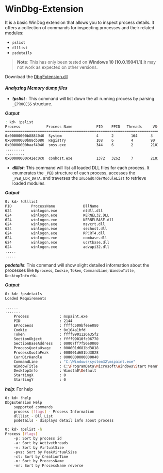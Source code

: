 # WinDbg-Extension

It is a basic WinDbg extension that allows you to inspect process details. It offers a collection of commands for inspecting processes and their related modules:

- `pslist`
- `dlllist`
- `psdetails`

> **Note:** This has only been tested on **Windows 10 (10.0.19041.1)**.It may not work as expected on other versions.

Download the [DbgExtension.dll](x64/Release/DbgExtension.dll)

#### *Analyzing Memory dump files* 

- ***!pslist*** : This command will list down the all running process by parsing `_EPROCESS` structure. 

***Output***

```bash
: kd> !pslist
Process            Process Name           PID    PPID   Threads		VS(MB)		PVS(MB)              CreateTime
=====================================================================================================================
0x00000000b8884040  System                4      2        164      3       		14      		2024-10-12 12:19:30.253             
0x00000000b88cb080  Registry              108    6        4        90      		125     		2024-10-12 12:19:18.884             
0x00000000baaf4040  smss.exe              344    6        2        2101287 		2101295 		2024-10-12 12:19:30.257             
.........
.........
0x00000000c42ec0c0  conhost.exe           1372   3262     7        2101400 		2101400 		2024-10-12 12:57:57.508             
```

- ***dlllist***: This command will list all loaded DLL files for each process. It enumerates the `_PEB` structure of each process, accesses the `_PEB_LDR_DATA`, and traverses the `InLoadOrderModuleList` to retrieve loaded modules.

***Output***

```bash
0: kd> !dlllist
PID       	ProcessName         	DllName                                                               	ImageSize       	DLLPath                                                                                                                         	ImageBase             	RefCnt  	LoadReason          
624       	winlogon.exe        	ntdll.dll                                                             	0x1f8000        	C:\Windows\SYSTEM32\ntdll.dll                                                                                                   	0x7ffe5edb0000        	2       	StaticDependency    
624       	winlogon.exe        	KERNEL32.DLL                                                          	0xbf000         	C:\Windows\System32\KERNEL32.DLL                                                                                                	0x7ffe5e530000        	2       	DynamicLoad         
624       	winlogon.exe        	KERNELBASE.dll                                                        	0x2f6000        	C:\Windows\System32\KERNELBASE.dll                                                                                              	0x7ffe5ca70000        	1       	StaticDependency    
624       	winlogon.exe        	msvcrt.dll                                                            	0x9e000         	C:\Windows\System32\msvcrt.dll                                                                                                  	0x7ffe5cef0000        	2       	StaticDependency    
624       	winlogon.exe        	sechost.dll                                                           	0x9c000         	C:\Windows\System32\sechost.dll                                                                                                 	0x7ffe5e430000        	2       	StaticDependency    
624       	winlogon.exe        	RPCRT4.dll                                                            	0x126000        	C:\Windows\System32\RPCRT4.dll                                                                                                  	0x7ffe5cf90000        	2       	StaticDependency    
624       	winlogon.exe        	combase.dll                                                           	0x354000        	C:\Windows\System32\combase.dll                                                                                                 	0x7ffe5d550000        	2       	StaticDependency    
624       	winlogon.exe        	ucrtbase.dll                                                          	0x100000        	C:\Windows\System32\ucrtbase.dll                                                                                                	0x7ffe5c5f0000        	2       	StaticDependency    
624       	winlogon.exe        	advapi32.dll                                                          	0xaf000         	C:\Windows\System32\advapi32.dll                                                                                                	0x7ffe5ddf0000        	2       	StaticDependency    
.....
.....
```

***psdetails***: This command will show slight detailed information about the processes like `Eprocess`, `Cookie`, `Token`, `CommandLine`, `WindowTitle`, `DesktopInfo` etc.

***Output***

```bash
0: kd> !psdetails
Loaded Requirements

......
.......
	Process              : mspaint.exe
	PID                  : 2144
	EProceess            : ffffc509bfeee080
	Cookie               : 0x104a1bfd
	Token                : ffff9901126a35f2
	SectionObject        : ffff99010fc06770
	SectionBaseAddress   : 00007ff7f56e0000
	ProcessQuotaUsage    : 000001d681bd3818
	ProcessQuotaPeak     : 000001d681bd3828
	CurrDirHandle        : 0000000000000040
	CommandLine          : "C:\Windows\system32\mspaint.exe" 
	WindowTitle          : C:\ProgramData\Microsoft\Windows\Start Menu\Programs\Accessories\Paint.lnk
	DesktopInfo          : Winsta0\Default
	StartingX            : 0
	StartingY            : 0
```

***help***: For help

```bash
0: kd> !help
DbgExtension Help
	supported commands
	process [flags] - Process Information
	dlllist - Dll List
	psdetails - displays detail info about process
```

```bash
0: kd> !pslist -h
Process [flags]
	-p: Sort by process id
	-a: Sort by Activethreads
	-v: Sort by VirtualSize
	-pvs: Sort by PeakVirtualSize
	-ct: Sort by CreationTime
	-n: Sort by ProcessName
	-nr: Sort by ProcessName reverse
```


